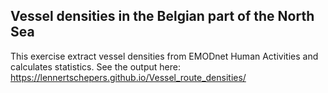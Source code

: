 ## Vessel densities in the Belgian part of the North Sea

This exercise extract vessel densities from EMODnet Human Activities and calculates statistics.
See the output here: https://lennertschepers.github.io/Vessel_route_densities/
